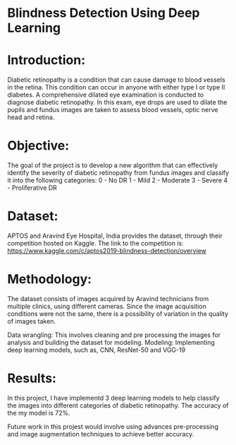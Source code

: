 # Blindness Detection Using Deep Learning

# Introduction: 

Diabetic retinopathy is a condition that can cause damage to blood vessels in the retina. This condition can occur in anyone with either type I or type II diabetes. A comprehensive dilated eye examination is conducted to diagnose diabetic retinopathy. In this exam, eye drops are used to dilate the pupils and fundus images are taken to assess blood vessels, optic nerve head and retina.
 
# Objective: 

The goal of the project is to develop a new algorithm that can effectively identify the severity of diabetic retinopathy from fundus images and classify it into the following categories:
0 - No DR
1 - Mild
2 - Moderate
3 - Severe
4 - Proliferative DR
 
# Dataset: 

APTOS and Aravind Eye Hospital, India provides the dataset, through their competition hosted on Kaggle. The link to the competition is: https://www.kaggle.com/c/aptos2019-blindness-detection/overview

# Methodology:

The dataset consists of images acquired by Aravind technicians from multiple clinics, using different cameras. Since the image acquisition conditions were not the same, there is a possibility of variation in the quality of images taken.

Data wrangling: This involves cleaning and pre processing the images for analysis and building the dataset for modeling.
Modeling: Implementing deep learning models, such as, CNN, ResNet-50 and VGG-19

# Results:

In this project, I have implementd 3 deep learning models to help classify the images into different categories of diabetic retinopathy. The accuracy of the my model is 72%. 

Future work in this projest would involve using advances pre-processing and image augmentation techniques to achieve better accuracy.


